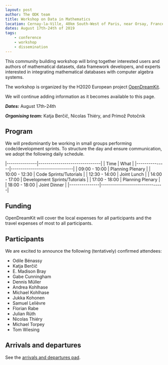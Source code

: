 ```yaml
---
layout: post
author: The ODK team
title: Workshop on Data in Mathematics
location: Cernay-la-Ville, 40km South-West of Paris, near Orsay, France
dates: August 17th-24th of 2019
tags:
    - conference
    - workshop
    - dissemination
---
```


This community building workshop will bring together interested users and authors of mathematical datasets,
data framework developers, and experts interested in integrating mathematical databases with computer algebra systems.

The workshop is organized by the H2020 European project [OpenDreamKit](http://opendreamkit.org).

We will continue adding information as it becomes available to this page.

***Dates:*** August 17th-24th

***Organising team:*** Katja Berčič, Nicolas Thiéry, and Primož Potočnik

## Program

We will predominantly be working in small groups performing code/development sprints. To
structure the day and ensure communication, we adopt the following daily schedule. 

|---------------|-------------------------------|
| Time          | What                          |
|---------------|-------------------------------|
| 09:00 - 10:00 | Planning Plenary              |
| 10:00 - 12:30 | Code Sprints/Tutorials        |
| 12:30 - 14:00 | Joint Lunch                   |
| 14:00 - 17:00 | Development Sprints/Tutorials |
| 17:00 - 18:00 | Planning Plenary              |
| 18:00 - 18:00 | Joint Dinner                  |
|---------------|-------------------------------|

## Funding

OpenDreamKit will cover the local expenses for all participants and
the travel expenses of most to all participants.

## Participants

We are excited to announce the following (tentatively) confirmed attendees:

* Odile Bénassy
* Katja Berčič
* E. Madison Bray
* Gabe Cunningham
* Dennis Müller
* Andrea Kohlhase
* Michael Kohlhase
* Jukka Kohonen
* Samuel Lelièvre
* Florian Rabe
* Julian Rüth
* Nicolas Thiéry
* Michael Torpey
* Tom Wiesing

## Arrivals and departures

See the [arrivals and departures pad](https://hackmd.io/HR0KV8IJT2qlAOqRBhqW6A).

